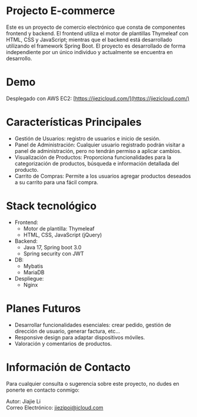 # Projecto E-commerce
Este es un proyecto de comercio electrónico que consta de componentes frontend y backend. 
El frontend utiliza el motor de plantillas Thymeleaf con HTML, CSS y JavaScript; mientras que el backend está desarrollado utilizando el framework Spring Boot. 
El proyecto es desarrollado de forma independiente por un único individuo y actualmente se encuentra en desarrollo.

# Demo
Desplegado con AWS EC2: [https://jiezicloud.com/](https://jiezicloud.com/)

# Características Principales
* Gestión de Usuarios: registro de usuarios e inicio de sesión.
* Panel de Administración: Cualquier usuario registrado podrán visitar a panel de administración, pero no tendrán permiso a aplicar cambios.
* Visualización de Productos: Proporciona funcionalidades para la categorización de productos, búsqueda e información detallada del producto.
* Carrito de Compras: Permite a los usuarios agregar productos deseados a su carrito para una fácil compra.


# Stack tecnológico
* Frontend: 
    * Motor de plantilla: Thymeleaf
    * HTML, CSS, JavaScript (jQuery)
* Backend:
    * Java 17, Spring boot 3.0
    * Spring security con JWT
* DB:
    * Mybatis
    * MariaDB
* Despliegue:
    * Nginx

# Planes Futuros
* Desarrollar funcionalidades esenciales: crear pedido, gestión de dirección de usuario, generar factura, etc...
* Responsive design para adaptar dispositivos móviles.
* Valoración y comentarios de productos.

# Información de Contacto
Para cualquier consulta o sugerencia sobre este proyecto, no dudes en ponerte en contacto conmigo:

Autor: Jiajie Li\
Correo Electrónico: jiezipoi@icloud.com
